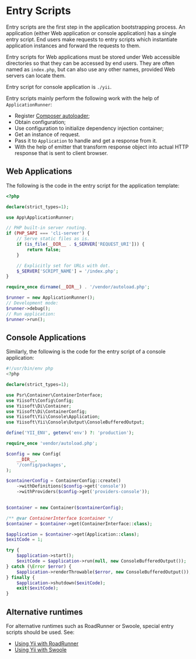 # Entry Scripts

Entry scripts are the first step in the application bootstrapping process. An application (either
Web application or console application) has a single entry script. End users make requests to
entry scripts which instantiate application instances and forward the requests to them.

Entry scripts for Web applications must be stored under Web accessible directories so that they
can be accessed by end users. They are often named as `index.php`, but can also use any other names,
provided Web servers can locate them.

Entry script for console application is `./yii`.

Entry scripts mainly perform the following work with the help of `ApplicationRunner`:

* Register [Composer autoloader](https://getcomposer.org/doc/01-basic-usage.md#autoloading);
* Obtain configuration;
* Use configuration to initialize dependency injection container;
* Get an instance of request.
* Pass it to `Application` to handle and get a response from it.
* With the help of emitter that transform response object into actual HTTP response that is sent to client browser.

## Web Applications <span id="web-applications"></span>

The following is the code in the entry script for the application template:

```php
<?php

declare(strict_types=1);

use App\ApplicationRunner;

// PHP built-in server routing.
if (PHP_SAPI === 'cli-server') {
    // Serve static files as is.
    if (is_file(__DIR__ . $_SERVER['REQUEST_URI'])) {
        return false;
    }

    // Explicitly set for URLs with dot.
    $_SERVER['SCRIPT_NAME'] = '/index.php';
}

require_once dirname(__DIR__) . '/vendor/autoload.php';

$runner = new ApplicationRunner();
// Development mode:
$runner->debug();
// Run application:
$runner->run();
```


## Console Applications <span id="console-applications"></span>

Similarly, the following is the code for the entry script of a console application:

```php
#!/usr/bin/env php
<?php

declare(strict_types=1);

use Psr\Container\ContainerInterface;
use Yiisoft\Config\Config;
use Yiisoft\Di\Container;
use Yiisoft\Di\ContainerConfig;
use Yiisoft\Yii\Console\Application;
use Yiisoft\Yii\Console\Output\ConsoleBufferedOutput;

define('YII_ENV', getenv('env') ?: 'production');

require_once 'vendor/autoload.php';

$config = new Config(
    __DIR__,
    '/config/packages',
);

$containerConfig = ContainerConfig::create()
    ->withDefinitions($config->get('console'))
    ->withProviders($config->get('providers-console'));
    

$container = new Container($containerConfig);

/** @var ContainerInterface $container */
$container = $container->get(ContainerInterface::class);

$application = $container->get(Application::class);
$exitCode = 1;

try {
    $application->start();
    $exitCode = $application->run(null, new ConsoleBufferedOutput());
} catch (\Error $error) {
    $application->renderThrowable($error, new ConsoleBufferedOutput());
} finally {
    $application->shutdown($exitCode);
    exit($exitCode);
}
```

## Alternative runtimes

For alternative runtimes such as RoadRunner or Swoole, special entry scripts should be used. See:

- [Using Yii with RoadRunner](../tutorial/using-yii-with-roadrunner.md)
- [Using Yii with Swoole](../tutorial/using-yii-with-swoole.md)
